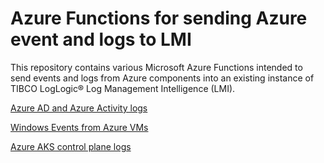 # Azure Functions for sending Azure event and logs to  LMI

This repository contains various Microsoft Azure Functions intended to send events and logs from Azure components into an existing instance of TIBCO LogLogic® Log Management Intelligence (LMI).

[Azure AD and Azure Activity logs](azure-ad-forwarder)

[Windows Events from Azure VMs](azure-windows-forwarder)

[Azure AKS control plane logs](azure-aks-forwarder)

